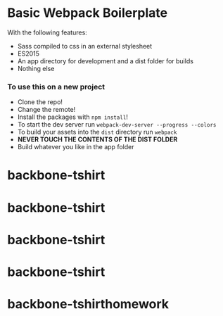 # Basic Webpack Boilerplate

With the following features:

* Sass compiled to css in an external stylesheet
* ES2015
* An app directory for development and a dist folder for builds
* Nothing else

### To use this on a new project
* Clone the repo!
* Change the remote!
* Install the packages with `npm install`!
* To start the dev server run `webpack-dev-server --progress --colors`
* To build your assets into the `dist` directory run `webpack`
* **NEVER TOUCH THE CONTENTS OF THE DIST FOLDER**
* Build whatever you like in the app folder
# backbone-tshirt
# backbone-tshirt
# backbone-tshirt
# backbone-tshirt
# backbone-tshirthomework
